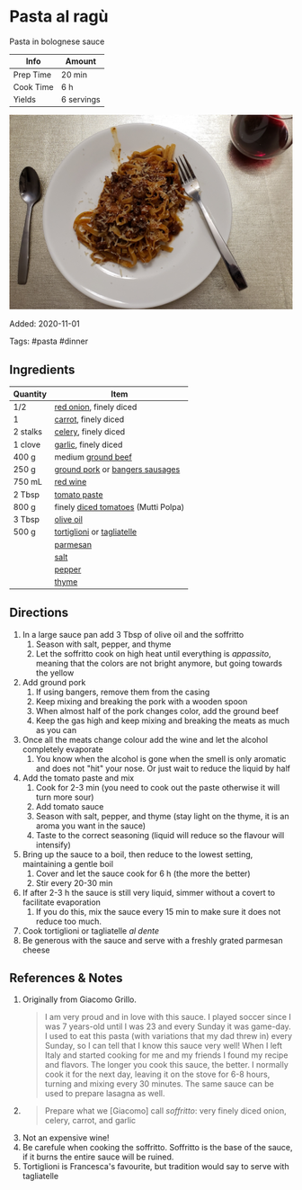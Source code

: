 # Pasta al ragù

Pasta in bolognese sauce

| Info      | Amount     |
| --------- | ---------- |
| Prep Time | 20 min     |
| Cook Time | 6 h        |
| Yields    | 6 servings |

![Pasta al ragu](../_assets/pasta-al-ragu.jpg)

Added: 2020-11-01

Tags: #pasta #dinner

## Ingredients

| Quantity | Item                                                                                                   |
| -------- | ------------------------------------------------------------------------------------------------------ |
| 1/2      | [red onion](../Ingredients/red%20onion.md), finely diced                                               |
| 1        | [carrot](../Ingredients/carrot.md), finely diced                                                       |
| 2 stalks | [celery](../Ingredients/celery.md), finely diced                                                       |
| 1 clove  | [garlic](../Ingredients/garlic.md), finely diced                                                       |
| 400 g    | medium [ground beef](../Ingredients/ground%20beef.md)                                                  |
| 250 g    | [ground pork](../Ingredients/ground-pork.md) or [bangers sausages](../Ingredients/bangers-sausages.md) |
| 750 mL   | [red wine](../Ingredients/red-wine.md)                                                                 |
| 2 Tbsp   | [tomato paste](../Ingredients/tomato%20paste.md)                                                       |
| 800 g    | finely [diced tomatoes](../Ingredients/diced%20tomatoes.md) (Mutti Polpa)                              |
| 3 Tbsp   | [olive oil](../Ingredients/olive%20oil.md)                                                             |
| 500 g    | [tortiglioni](../Ingredients/tortiglioni.md) or [tagliatelle](../Ingredients/tagliatelle.md)           |
|          | [parmesan](../Ingredients/parmesan.md)                                                                 |
|          | [salt](../Ingredients/salt.md)                                                                         |
|          | [pepper](../Ingredients/pepper.md)                                                                     |
|          | [thyme](../Ingredients/thyme.md)                                                                       |

## Directions

1. In a large sauce pan add 3 Tbsp of olive oil and the soffritto
    1. Season with salt, pepper, and thyme
    2. Let the soffritto cook on high heat until everything is _appassito_, meaning that the colors are not bright anymore, but going towards the yellow
2. Add ground pork
    1. If using bangers, remove them from the casing
    2. Keep mixing and breaking the pork with a wooden spoon
    3. When almost half of the pork changes color, add the ground beef
    4. Keep the gas high and keep mixing and breaking the meats as much as you can
3. Once all the meats change colour add the wine and let the alcohol completely evaporate
    1. You know when the alcohol is gone when the smell is only aromatic and does not "hit" your nose. Or just wait to reduce the liquid by half
4. Add the tomato paste and mix
    1. Cook for 2-3 min (you need to cook out the paste otherwise it will turn more sour)
    2. Add tomato sauce
    3. Season with salt, pepper, and thyme (stay light on the thyme, it is an aroma you want in the sauce)
    4. Taste to the correct seasoning (liquid will reduce so the flavour will intensify)
5. Bring up the sauce to a boil, then reduce to the lowest setting, maintaining a gentle boil
    1. Cover and let the sauce cook for 6 h (the more the better)
    2. Stir every 20-30 min
6. If after 2-3 h the sauce is still very liquid, simmer without a covert to facilitate evaporation
    1. If you do this, mix the sauce every 15 min to make sure it does not reduce too much.
7. Cook tortiglioni or tagliatelle _al dente_
8. Be generous with the sauce and serve with a freshly grated parmesan cheese

## References & Notes

1. Originally from Giacomo Grillo.
    > I am very proud and in love with this sauce.
    > I played soccer since I was 7 years-old until I was 23 and every Sunday it was game-day.
    > I used to eat this pasta (with variations that my dad threw in) every Sunday, so I can tell that I know this sauce very well!
    > When I left Italy and started cooking for me and my friends I found my recipe and flavors.
    > The longer you cook this sauce, the better.
    > I normally cook it for the next day, leaving it on the stove for 6-8 hours, turning and mixing every 30 minutes.
    > The same sauce can be used to prepare lasagna as well.
2. > Prepare what we [Giacomo] call _soffritto_: very finely diced onion, celery, carrot, and garlic
3. Not an expensive wine!
4. Be carefule when cooking the soffritto.
Soffritto is the base of the sauce, if it burns the entire sauce will be ruined.
5. Tortiglioni is Francesca's favourite, but tradition would say to serve with tagliatelle
